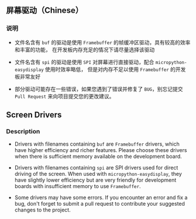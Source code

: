 ## 屏幕驱动（Chinese）

### 说明
- 文件名含有 `buf` 的驱动是使用 `Framebuffer` 的帧缓冲区驱动，具有较高的效率和丰富的功能，
在开发板内存充足的情况下请尽量选择该驱动


- 文件名含有 `spi` 的驱动是使用 `SPI` 对屏幕进行直接驱动，配合 `micropython-easydisplay` 使用时效率略低，
但是对内存不足以使用 `Framebuffer` 的开发板非常友好


- 部分驱动可能存在一些错误，如果您遇到了错误并修复了 `BUG`，别忘记提交 `Pull Request` 来向项目提交您的更改建议。


## Screen Drivers

### Description
- Drivers with filenames containing `buf` are `Framebuffer` drivers, which have higher efficiency and richer features. Please choose these drivers when there is sufficient memory available on the development board.


- Drivers with filenames containing `spi` are SPI drivers used for direct driving of the screen. When used with `micropython-easydisplay`, they have slightly lower efficiency but are very friendly for development boards with insufficient memory to use `Framebuffer`.


- Some drivers may have some errors. If you encounter an error and fix a bug, don't forget to submit a pull request to contribute your suggested changes to the project.